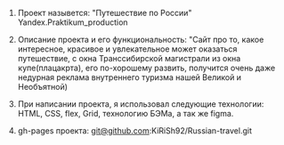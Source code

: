 1. Проект назывется: "Путешествие по России" Yandex.Praktikum_production

2. Описание проекта и его функциональность: "Сайт про то, какое интересное, красивое и увлекательное может оказаться путешествие, с окна Транссибирской магистрали из окна купе(плацакрта), его по-хорошему развить, получится очень даже недурная реклама внутреннего туризма нашей Великой и Необъятной)

3. При написании проекта, я использовал следующие технологии: HTML, CSS, flex, Grid, технологию БЭМа, а так же figma.

4. gh-pages проекта: git@github.com:KiRiSh92/Russian-travel.git